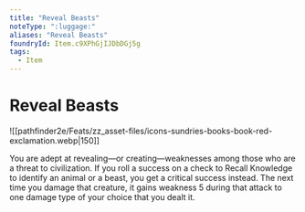 ```yaml
---
title: "Reveal Beasts"
noteType: ":luggage:"
aliases: "Reveal Beasts"
foundryId: Item.c9XPhGjIJDbDGj5g
tags:
  - Item
---
```


# Reveal Beasts
![[pathfinder2e/Feats/zz_asset-files/icons-sundries-books-book-red-exclamation.webp|150]]

You are adept at revealing—or creating—weaknesses among those who are a threat to civilization. If you roll a success on a check to Recall Knowledge to identify an animal or a beast, you get a critical success instead. The next time you damage that creature, it gains weakness 5 during that attack to one damage type of your choice that you dealt it.
